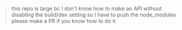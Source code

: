> this repo is large bc I don't know how to make an API without disabling the build/dev setting so I have to push the node_modules
> please make a PR if you know how to do it
